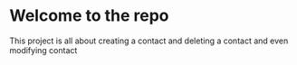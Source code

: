 # Welcome to the repo

This project is all about creating a contact and deleting a contact and even modifying contact